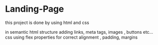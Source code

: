 # Landing-Page

this project is done by using html and css

in semantic html structure adding links, meta tags, images , buttons etc...
css using flex properties for correct alignment , padding, margins 